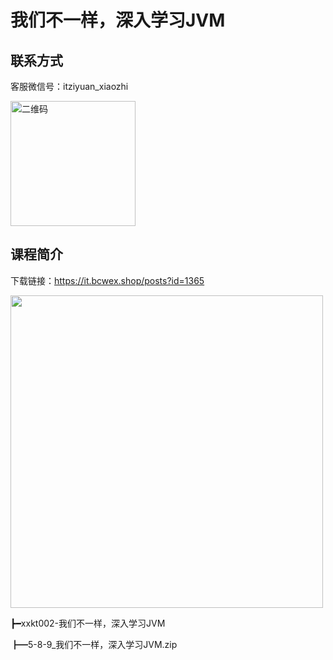 # 我们不一样，深入学习JVM

## 联系方式

客服微信号：itziyuan_xiaozhi

<img src="https://ziyuanyun.oss-cn-guangzhou.aliyuncs.com/common/20240614073449/666b82192834a.jpg" width="200" height="200" alt="二维码">

## 课程简介

下载链接：https://it.bcwex.shop/posts?id=1365

<img src="https://ziyuanyun.oss-cn-guangzhou.aliyuncs.com/yun/20240515153918/664466a6b197e.jpg" width="500" alt="">

  ┣━xxkt002-我们不一样，深入学习JVM

 ┣━5-8-9_我们不一样，深入学习JVM.zip

  